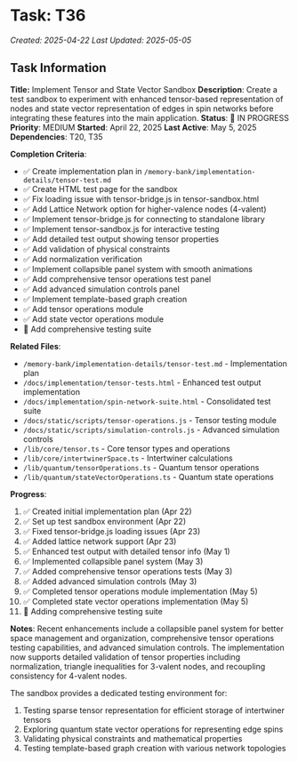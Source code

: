 # Task: T36
*Created: 2025-04-22*
*Last Updated: 2025-05-05*

## Task Information
**Title:** Implement Tensor and State Vector Sandbox
**Description**: Create a test sandbox to experiment with enhanced tensor-based representation of nodes and state vector representation of edges in spin networks before integrating these features into the main application.
**Status**: 🔄 IN PROGRESS
**Priority**: MEDIUM
**Started**: April 22, 2025
**Last Active**: May 5, 2025
**Dependencies**: T20, T35

**Completion Criteria**:
- ✅ Create implementation plan in `/memory-bank/implementation-details/tensor-test.md`
- ✅ Create HTML test page for the sandbox
- ✅ Fix loading issue with tensor-bridge.js in tensor-sandbox.html
- ✅ Add Lattice Network option for higher-valence nodes (4-valent)
- ✅ Implement tensor-bridge.js for connecting to standalone library
- ✅ Implement tensor-sandbox.js for interactive testing
- ✅ Add detailed test output showing tensor properties
- ✅ Add validation of physical constraints
- ✅ Add normalization verification
- ✅ Implement collapsible panel system with smooth animations
- ✅ Add comprehensive tensor operations test panel
- ✅ Add advanced simulation controls panel
- ✅ Implement template-based graph creation
- ✅ Add tensor operations module
- ✅ Add state vector operations module
- 🔄 Add comprehensive testing suite

**Related Files**:
- `/memory-bank/implementation-details/tensor-test.md` - Implementation plan
- `/docs/implementation/tensor-tests.html` - Enhanced test output implementation
- `/docs/implementation/spin-network-suite.html` - Consolidated test suite
- `/docs/static/scripts/tensor-operations.js` - Tensor testing module
- `/docs/static/scripts/simulation-controls.js` - Advanced simulation controls
- `/lib/core/tensor.ts` - Core tensor types and operations
- `/lib/core/intertwinerSpace.ts` - Intertwiner calculations
- `/lib/quantum/tensorOperations.ts` - Quantum tensor operations
- `/lib/quantum/stateVectorOperations.ts` - Quantum state operations

**Progress**:
1. ✅ Created initial implementation plan (Apr 22)
2. ✅ Set up test sandbox environment (Apr 22)
3. ✅ Fixed tensor-bridge.js loading issues (Apr 23)
4. ✅ Added lattice network support (Apr 23)
5. ✅ Enhanced test output with detailed tensor info (May 1)
6. ✅ Implemented collapsible panel system (May 3)
7. ✅ Added comprehensive tensor operations tests (May 3)
8. ✅ Added advanced simulation controls (May 3)
9. ✅ Completed tensor operations module implementation (May 5)
10. ✅ Completed state vector operations implementation (May 5)
11. 🔄 Adding comprehensive testing suite

**Notes**:
Recent enhancements include a collapsible panel system for better space management and organization, comprehensive tensor operations testing capabilities, and advanced simulation controls. The implementation now supports detailed validation of tensor properties including normalization, triangle inequalities for 3-valent nodes, and recoupling consistency for 4-valent nodes.

The sandbox provides a dedicated testing environment for:
1. Testing sparse tensor representation for efficient storage of intertwiner tensors
2. Exploring quantum state vector operations for representing edge spins
3. Validating physical constraints and mathematical properties
4. Testing template-based graph creation with various network topologies